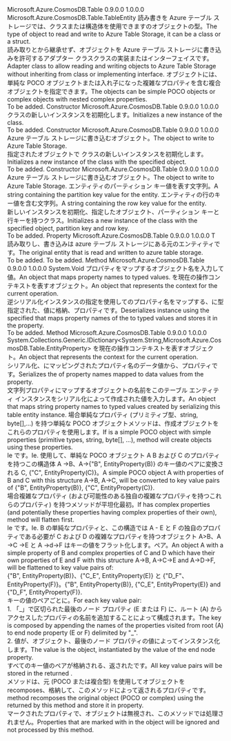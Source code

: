 <Type Name="TableEntityAdapter&lt;T&gt;" FullName="Microsoft.Azure.CosmosDB.Table.TableEntityAdapter&lt;T&gt;">
  <TypeSignature Language="C#" Value="public class TableEntityAdapter&lt;T&gt; : Microsoft.Azure.CosmosDB.Table.TableEntity" />
  <TypeSignature Language="ILAsm" Value=".class public auto ansi beforefieldinit TableEntityAdapter`1&lt;T&gt; extends Microsoft.Azure.CosmosDB.Table.TableEntity" />
  <TypeSignature Language="DocId" Value="T:Microsoft.Azure.CosmosDB.Table.TableEntityAdapter`1" />
  <TypeSignature Language="VB.NET" Value="Public Class TableEntityAdapter(Of T)&#xA;Inherits TableEntity" />
  <TypeSignature Language="F#" Value="type TableEntityAdapter&lt;'T&gt; = class&#xA;    inherit TableEntity" />
  <AssemblyInfo>
    <AssemblyName>Microsoft.Azure.CosmosDB.Table</AssemblyName>
    <AssemblyVersion>0.9.0.0</AssemblyVersion>
    <AssemblyVersion>1.0.0.0</AssemblyVersion>
  </AssemblyInfo>
  <TypeParameters>
    <TypeParameter Name="T" />
  </TypeParameters>
  <Base>
    <BaseTypeName>Microsoft.Azure.CosmosDB.Table.TableEntity</BaseTypeName>
  </Base>
  <Interfaces />
  <Docs>
    <typeparam name="T"><span data-ttu-id="7c435-101">読み書きを Azure テーブル ストレージでは、クラスまたは構造体を使用できますのオブジェクトの型。</span><span class="sxs-lookup"><span data-stu-id="7c435-101">The type of object to read and write to Azure Table Storage, it can be a class or a struct.</span></span></typeparam>
    <summary>
            <span data-ttu-id="7c435-102">読み取りとから継承せず、オブジェクトを Azure テーブル ストレージに書き込みを許可するアダプター クラス<see cref="T:Microsoft.Azure.CosmosDB.Table.TableEntity" />クラスの実装または<see cref="T:Microsoft.Azure.CosmosDB.Table.ITableEntity" />インターフェイスです。</span><span class="sxs-lookup"><span data-stu-id="7c435-102">Adapter class to allow reading and writing objects to Azure Table Storage without inheriting from <see cref="T:Microsoft.Azure.CosmosDB.Table.TableEntity" /> class or implementing <see cref="T:Microsoft.Azure.CosmosDB.Table.ITableEntity" /> interface.</span></span> <span data-ttu-id="7c435-103">オブジェクトには、単純な POCO オブジェクトまたは入れ子になった複雑なプロパティを含む複合オブジェクトを指定できます。</span><span class="sxs-lookup"><span data-stu-id="7c435-103">The objects can be simple POCO objects or complex objects with nested complex properties.</span></span>
            </summary>
    <remarks>To be added.</remarks>
  </Docs>
  <Members>
    <Member MemberName=".ctor">
      <MemberSignature Language="C#" Value="public TableEntityAdapter ();" />
      <MemberSignature Language="ILAsm" Value=".method public hidebysig specialname rtspecialname instance void .ctor() cil managed" />
      <MemberSignature Language="DocId" Value="M:Microsoft.Azure.CosmosDB.Table.TableEntityAdapter`1.#ctor" />
      <MemberSignature Language="VB.NET" Value="Public Sub New ()" />
      <MemberType>Constructor</MemberType>
      <AssemblyInfo>
        <AssemblyName>Microsoft.Azure.CosmosDB.Table</AssemblyName>
        <AssemblyVersion>0.9.0.0</AssemblyVersion>
        <AssemblyVersion>1.0.0.0</AssemblyVersion>
      </AssemblyInfo>
      <Parameters />
      <Docs>
        <summary>
            <span data-ttu-id="7c435-104"><see cref="T:Microsoft.Azure.CosmosDB.Table.TableEntityAdapter`1" /> クラスの新しいインスタンスを初期化します。</span><span class="sxs-lookup"><span data-stu-id="7c435-104">Initializes a new instance of the <see cref="T:Microsoft.Azure.CosmosDB.Table.TableEntityAdapter`1" /> class.</span></span>
            </summary>
        <remarks>To be added.</remarks>
      </Docs>
    </Member>
    <Member MemberName=".ctor">
      <MemberSignature Language="C#" Value="public TableEntityAdapter (T originalEntity);" />
      <MemberSignature Language="ILAsm" Value=".method public hidebysig specialname rtspecialname instance void .ctor(!T originalEntity) cil managed" />
      <MemberSignature Language="DocId" Value="M:Microsoft.Azure.CosmosDB.Table.TableEntityAdapter`1.#ctor(`0)" />
      <MemberSignature Language="VB.NET" Value="Public Sub New (originalEntity As T)" />
      <MemberSignature Language="F#" Value="new Microsoft.Azure.CosmosDB.Table.TableEntityAdapter&lt;'T&gt; : 'T -&gt; Microsoft.Azure.CosmosDB.Table.TableEntityAdapter&lt;'T&gt;" Usage="new Microsoft.Azure.CosmosDB.Table.TableEntityAdapter&lt;'T&gt; originalEntity" />
      <MemberType>Constructor</MemberType>
      <AssemblyInfo>
        <AssemblyName>Microsoft.Azure.CosmosDB.Table</AssemblyName>
        <AssemblyVersion>0.9.0.0</AssemblyVersion>
        <AssemblyVersion>1.0.0.0</AssemblyVersion>
      </AssemblyInfo>
      <Parameters>
        <Parameter Name="originalEntity" Type="T" />
      </Parameters>
      <Docs>
        <param name="originalEntity"><span data-ttu-id="7c435-105">Azure テーブル ストレージに書き込むオブジェクト。</span><span class="sxs-lookup"><span data-stu-id="7c435-105">The object to write to Azure Table Storage.</span></span></param>
        <summary>
            <span data-ttu-id="7c435-106">指定されたオブジェクトで <see cref="T:Microsoft.Azure.CosmosDB.Table.TableEntityAdapter`1" /> クラスの新しいインスタンスを初期化します。</span><span class="sxs-lookup"><span data-stu-id="7c435-106">Initializes a new instance of the <see cref="T:Microsoft.Azure.CosmosDB.Table.TableEntityAdapter`1" /> class with the specified object.</span></span>
            </summary>
        <remarks>To be added.</remarks>
      </Docs>
    </Member>
    <Member MemberName=".ctor">
      <MemberSignature Language="C#" Value="public TableEntityAdapter (T originalEntity, string partitionKey, string rowKey);" />
      <MemberSignature Language="ILAsm" Value=".method public hidebysig specialname rtspecialname instance void .ctor(!T originalEntity, string partitionKey, string rowKey) cil managed" />
      <MemberSignature Language="DocId" Value="M:Microsoft.Azure.CosmosDB.Table.TableEntityAdapter`1.#ctor(`0,System.String,System.String)" />
      <MemberSignature Language="VB.NET" Value="Public Sub New (originalEntity As T, partitionKey As String, rowKey As String)" />
      <MemberSignature Language="F#" Value="new Microsoft.Azure.CosmosDB.Table.TableEntityAdapter&lt;'T&gt; : 'T * string * string -&gt; Microsoft.Azure.CosmosDB.Table.TableEntityAdapter&lt;'T&gt;" Usage="new Microsoft.Azure.CosmosDB.Table.TableEntityAdapter&lt;'T&gt; (originalEntity, partitionKey, rowKey)" />
      <MemberType>Constructor</MemberType>
      <AssemblyInfo>
        <AssemblyName>Microsoft.Azure.CosmosDB.Table</AssemblyName>
        <AssemblyVersion>0.9.0.0</AssemblyVersion>
        <AssemblyVersion>1.0.0.0</AssemblyVersion>
      </AssemblyInfo>
      <Parameters>
        <Parameter Name="originalEntity" Type="T" />
        <Parameter Name="partitionKey" Type="System.String" />
        <Parameter Name="rowKey" Type="System.String" />
      </Parameters>
      <Docs>
        <param name="originalEntity"><span data-ttu-id="7c435-107">Azure テーブル ストレージに書き込むオブジェクト。</span><span class="sxs-lookup"><span data-stu-id="7c435-107">The object to write to Azure Table Storage.</span></span></param>
        <param name="partitionKey"><span data-ttu-id="7c435-108">エンティティのパーティション キー値を表す文字列。</span><span class="sxs-lookup"><span data-stu-id="7c435-108">A string containing the partition key value for the entity.</span></span></param>
        <param name="rowKey"><span data-ttu-id="7c435-109">エンティティの行のキー値を含む文字列。</span><span class="sxs-lookup"><span data-stu-id="7c435-109">A string containing the row key value for the entity.</span></span></param>
        <summary>
            <span data-ttu-id="7c435-110">新しいインスタンスを初期化、<see cref="T:Microsoft.Azure.CosmosDB.Table.TableEntityAdapter`1" />指定したオブジェクト、パーティション キーと行キーを持つクラス。</span><span class="sxs-lookup"><span data-stu-id="7c435-110">Initializes a new instance of the <see cref="T:Microsoft.Azure.CosmosDB.Table.TableEntityAdapter`1" /> class with the specified object, partition key and row key.</span></span>
            </summary>
        <remarks>To be added.</remarks>
      </Docs>
    </Member>
    <Member MemberName="OriginalEntity">
      <MemberSignature Language="C#" Value="public T OriginalEntity { get; set; }" />
      <MemberSignature Language="ILAsm" Value=".property instance !T OriginalEntity" />
      <MemberSignature Language="DocId" Value="P:Microsoft.Azure.CosmosDB.Table.TableEntityAdapter`1.OriginalEntity" />
      <MemberSignature Language="VB.NET" Value="Public Property OriginalEntity As T" />
      <MemberSignature Language="F#" Value="member this.OriginalEntity : 'T with get, set" Usage="Microsoft.Azure.CosmosDB.Table.TableEntityAdapter&lt;'T&gt;.OriginalEntity" />
      <MemberType>Property</MemberType>
      <AssemblyInfo>
        <AssemblyName>Microsoft.Azure.CosmosDB.Table</AssemblyName>
        <AssemblyVersion>0.9.0.0</AssemblyVersion>
        <AssemblyVersion>1.0.0.0</AssemblyVersion>
      </AssemblyInfo>
      <ReturnValue>
        <ReturnType>T</ReturnType>
      </ReturnValue>
      <Docs>
        <summary>
            <span data-ttu-id="7c435-111">読み取りし、書き込みは azure テーブル ストレージにある元のエンティティです。</span><span class="sxs-lookup"><span data-stu-id="7c435-111">The original entity that is read and written to azure table storage.</span></span>
            </summary>
        <value>To be added.</value>
        <remarks>To be added.</remarks>
      </Docs>
    </Member>
    <Member MemberName="ReadEntity">
      <MemberSignature Language="C#" Value="public override void ReadEntity (System.Collections.Generic.IDictionary&lt;string,Microsoft.Azure.CosmosDB.Table.EntityProperty&gt; properties, Microsoft.Azure.Storage.OperationContext operationContext);" />
      <MemberSignature Language="ILAsm" Value=".method public hidebysig virtual instance void ReadEntity(class System.Collections.Generic.IDictionary`2&lt;string, class Microsoft.Azure.CosmosDB.Table.EntityProperty&gt; properties, class Microsoft.Azure.Storage.OperationContext operationContext) cil managed" />
      <MemberSignature Language="DocId" Value="M:Microsoft.Azure.CosmosDB.Table.TableEntityAdapter`1.ReadEntity(System.Collections.Generic.IDictionary{System.String,Microsoft.Azure.CosmosDB.Table.EntityProperty},Microsoft.Azure.Storage.OperationContext)" />
      <MemberSignature Language="F#" Value="override this.ReadEntity : System.Collections.Generic.IDictionary&lt;string, Microsoft.Azure.CosmosDB.Table.EntityProperty&gt; * Microsoft.Azure.Storage.OperationContext -&gt; unit" Usage="tableEntityAdapter.ReadEntity (properties, operationContext)" />
      <MemberType>Method</MemberType>
      <AssemblyInfo>
        <AssemblyName>Microsoft.Azure.CosmosDB.Table</AssemblyName>
        <AssemblyVersion>0.9.0.0</AssemblyVersion>
        <AssemblyVersion>1.0.0.0</AssemblyVersion>
      </AssemblyInfo>
      <ReturnValue>
        <ReturnType>System.Void</ReturnType>
      </ReturnValue>
      <Parameters>
        <Parameter Name="properties" Type="System.Collections.Generic.IDictionary&lt;System.String,Microsoft.Azure.CosmosDB.Table.EntityProperty&gt;" />
        <Parameter Name="operationContext" Type="Microsoft.Azure.Storage.OperationContext" />
      </Parameters>
      <Docs>
        <param name="properties"><span data-ttu-id="7c435-112"><see cref="T:System.Collections.Generic.IDictionary`2" />プロパティをマップするオブジェクト名を入力して<see cref="T:Microsoft.Azure.CosmosDB.Table.EntityProperty" />値。</span><span class="sxs-lookup"><span data-stu-id="7c435-112">An <see cref="T:System.Collections.Generic.IDictionary`2" /> object that maps property names to typed <see cref="T:Microsoft.Azure.CosmosDB.Table.EntityProperty" /> values.</span></span></param>
        <param name="operationContext"><span data-ttu-id="7c435-113"><see cref="T:Microsoft.Azure.Storage.OperationContext" />を現在の操作コンテキストを表すオブジェクト。</span><span class="sxs-lookup"><span data-stu-id="7c435-113">An <see cref="T:Microsoft.Azure.Storage.OperationContext" /> object that represents the context for the current operation.</span></span></param>
        <summary>
            <span data-ttu-id="7c435-114">逆シリアル化<see cref="T:Microsoft.Azure.CosmosDB.Table.TableEntityAdapter`1" />インスタンスの指定を使用して<see cref="T:System.Collections.Generic.IDictionary`2" />のプロパティ名をマップする、<see cref="P:Microsoft.Azure.CosmosDB.Table.TableEntityAdapter`1.OriginalEntity" />に型指定された<see cref="T:Microsoft.Azure.CosmosDB.Table.EntityProperty" />、値に格納、<see cref="P:Microsoft.Azure.CosmosDB.Table.TableEntityAdapter`1.OriginalEntity" />プロパティです。</span><span class="sxs-lookup"><span data-stu-id="7c435-114">Deserializes <see cref="T:Microsoft.Azure.CosmosDB.Table.TableEntityAdapter`1" /> instance using the specified <see cref="T:System.Collections.Generic.IDictionary`2" /> that maps property names of the <see cref="P:Microsoft.Azure.CosmosDB.Table.TableEntityAdapter`1.OriginalEntity" /> to typed <see cref="T:Microsoft.Azure.CosmosDB.Table.EntityProperty" /> values and stores it in the <see cref="P:Microsoft.Azure.CosmosDB.Table.TableEntityAdapter`1.OriginalEntity" /> property.</span></span>
            </summary>
        <remarks>To be added.</remarks>
      </Docs>
    </Member>
    <Member MemberName="WriteEntity">
      <MemberSignature Language="C#" Value="public override System.Collections.Generic.IDictionary&lt;string,Microsoft.Azure.CosmosDB.Table.EntityProperty&gt; WriteEntity (Microsoft.Azure.Storage.OperationContext operationContext);" />
      <MemberSignature Language="ILAsm" Value=".method public hidebysig virtual instance class System.Collections.Generic.IDictionary`2&lt;string, class Microsoft.Azure.CosmosDB.Table.EntityProperty&gt; WriteEntity(class Microsoft.Azure.Storage.OperationContext operationContext) cil managed" />
      <MemberSignature Language="DocId" Value="M:Microsoft.Azure.CosmosDB.Table.TableEntityAdapter`1.WriteEntity(Microsoft.Azure.Storage.OperationContext)" />
      <MemberSignature Language="F#" Value="override this.WriteEntity : Microsoft.Azure.Storage.OperationContext -&gt; System.Collections.Generic.IDictionary&lt;string, Microsoft.Azure.CosmosDB.Table.EntityProperty&gt;" Usage="tableEntityAdapter.WriteEntity operationContext" />
      <MemberType>Method</MemberType>
      <AssemblyInfo>
        <AssemblyName>Microsoft.Azure.CosmosDB.Table</AssemblyName>
        <AssemblyVersion>0.9.0.0</AssemblyVersion>
        <AssemblyVersion>1.0.0.0</AssemblyVersion>
      </AssemblyInfo>
      <ReturnValue>
        <ReturnType>System.Collections.Generic.IDictionary&lt;System.String,Microsoft.Azure.CosmosDB.Table.EntityProperty&gt;</ReturnType>
      </ReturnValue>
      <Parameters>
        <Parameter Name="operationContext" Type="Microsoft.Azure.Storage.OperationContext" />
      </Parameters>
      <Docs>
        <param name="operationContext"><span data-ttu-id="7c435-115"><see cref="T:Microsoft.Azure.Storage.OperationContext" />を現在の操作コンテキストを表すオブジェクト。</span><span class="sxs-lookup"><span data-stu-id="7c435-115">An <see cref="T:Microsoft.Azure.Storage.OperationContext" /> object that represents the context for the current operation.</span></span></param>
        <summary>
            <span data-ttu-id="7c435-116">シリアル化、<see cref="T:System.Collections.Generic.IDictionary`2" />にマッピングされたプロパティ名の<see cref="T:Microsoft.Azure.CosmosDB.Table.EntityProperty" />データ値から、<see cref="P:Microsoft.Azure.CosmosDB.Table.TableEntityAdapter`1.OriginalEntity" />プロパティです。</span><span class="sxs-lookup"><span data-stu-id="7c435-116">Serializes the <see cref="T:System.Collections.Generic.IDictionary`2" /> of property names mapped to <see cref="T:Microsoft.Azure.CosmosDB.Table.EntityProperty" /> data values from the <see cref="P:Microsoft.Azure.CosmosDB.Table.TableEntityAdapter`1.OriginalEntity" /> property.</span></span>
            </summary>
        <returns><span data-ttu-id="7c435-117"><see cref="T:System.Collections.Generic.IDictionary`2" />文字列プロパティにマップするオブジェクトの名前を<see cref="T:Microsoft.Azure.CosmosDB.Table.EntityProperty" />このテーブル エンティティ インスタンスをシリアル化によって作成された値を入力します。</span><span class="sxs-lookup"><span data-stu-id="7c435-117">An <see cref="T:System.Collections.Generic.IDictionary`2" /> object that maps string property names to <see cref="T:Microsoft.Azure.CosmosDB.Table.EntityProperty" /> typed values created by serializing this table entity instance.</span></span></returns>
        <remarks><span data-ttu-id="7c435-118">場合<see cref="P:Microsoft.Azure.CosmosDB.Table.TableEntityAdapter`1.OriginalEntity" />単純なプロパティ (プリミティブ型、string, byte[],...) を持つ単純な POCO オブジェクト<see cref="M:Microsoft.Azure.CosmosDB.Table.TableEntityAdapter`1.WriteEntity(Microsoft.Azure.Storage.OperationContext)" />メソッドは、作成<see cref="T:Microsoft.Azure.CosmosDB.Table.EntityProperty" />オブジェクトをこれらのプロパティを使用します。</span><span class="sxs-lookup"><span data-stu-id="7c435-118">If <see cref="P:Microsoft.Azure.CosmosDB.Table.TableEntityAdapter`1.OriginalEntity" /> is a simple POCO object with simple properties (primitive types, string, byte[], ...), <see cref="M:Microsoft.Azure.CosmosDB.Table.TableEntityAdapter`1.WriteEntity(Microsoft.Azure.Storage.OperationContext)" /> method will create <see cref="T:Microsoft.Azure.CosmosDB.Table.EntityProperty" /> objects using these properties.</span></span><br />
             <span data-ttu-id="7c435-119">Ie です。</span><span class="sxs-lookup"><span data-stu-id="7c435-119">Ie.</span></span> <span data-ttu-id="7c435-120">使用して、単純な POCO オブジェクト A B および C のプロパティを持つこの構造体 A -&gt;B、A-&gt;{"B", EntityProperty(B)} のキー値のペアに変換される C, {"C", EntityProperty(C)}。</span><span class="sxs-lookup"><span data-stu-id="7c435-120">A simple POCO object A with properties of B and C with this structure A-&gt;B, A-&gt;C, will be converted to key value pairs of {"B", EntityProperty(B)}, {"C", EntityProperty(C)}.</span></span><br />
            <span data-ttu-id="7c435-121">場合<see cref="P:Microsoft.Azure.CosmosDB.Table.TableEntityAdapter`1.OriginalEntity" />複雑なプロパティ (および可能性のある独自の複雑なプロパティを持つこれらのプロパティ) を持つ<see cref="M:Microsoft.Azure.CosmosDB.Table.TableEntityAdapter`1.WriteEntity(Microsoft.Azure.Storage.OperationContext)" />メソッドが平坦化<see cref="P:Microsoft.Azure.CosmosDB.Table.TableEntityAdapter`1.OriginalEntity" />最初。</span><span class="sxs-lookup"><span data-stu-id="7c435-121">If <see cref="P:Microsoft.Azure.CosmosDB.Table.TableEntityAdapter`1.OriginalEntity" /> has complex properties (and potentially these properties having complex properties of their own), <see cref="M:Microsoft.Azure.CosmosDB.Table.TableEntityAdapter`1.WriteEntity(Microsoft.Azure.Storage.OperationContext)" /> method will flatten <see cref="P:Microsoft.Azure.CosmosDB.Table.TableEntityAdapter`1.OriginalEntity" /> first.</span></span><br />
            <span data-ttu-id="7c435-122">Ie です。</span><span class="sxs-lookup"><span data-stu-id="7c435-122">Ie.</span></span> <span data-ttu-id="7c435-123">B の単純なプロパティと、この構造では A - E と F の独自のプロパティである必要が C および D の複雑なプロパティを持つオブジェクト A&gt;B、A -&gt;C -&gt;E と A -&gt;d-&gt;F はキーの値をフラット化します。ペア。</span><span class="sxs-lookup"><span data-stu-id="7c435-123">An object A with a simple property of B and complex properties of C and D which have their own properties of E and F with this structure A-&gt;B, A-&gt;C-&gt;E and A-&gt;D-&gt;F, will be flattened to key value pairs of:</span></span><br />
            <span data-ttu-id="7c435-124">{"B", EntityProperty(B)}、{"C_E", EntityProperty(E)} と {"D_F"、EntityProperty(F)}。</span><span class="sxs-lookup"><span data-stu-id="7c435-124">{"B", EntityProperty(B)}, {"C_E", EntityProperty(E)} and {"D_F", EntityProperty(F)}.</span></span><br />
            <span data-ttu-id="7c435-125">キーの値のペアごとに。</span><span class="sxs-lookup"><span data-stu-id="7c435-125">For each key value pair:</span></span><br />
            1. <span data-ttu-id="7c435-126">「_」で区切られた最後のノード プロパティ (E または F) に、ルート (A) からアクセスしたプロパティの名前を追加することによって構成されます。</span><span class="sxs-lookup"><span data-stu-id="7c435-126">The key is composed by appending the names of the properties visited from root (A) to end node property (E or F) delimited by "_".</span></span><br />
            2. <span data-ttu-id="7c435-127">値が、<see cref="T:Microsoft.Azure.CosmosDB.Table.EntityProperty" />オブジェクト、最後のノード プロパティの値によってインスタンス化します。</span><span class="sxs-lookup"><span data-stu-id="7c435-127">The value is the <see cref="T:Microsoft.Azure.CosmosDB.Table.EntityProperty" /> object, instantiated by the value of the end node property.</span></span><br />
            <span data-ttu-id="7c435-128">すべてのキー値のペアが格納される、返された<see cref="T:System.Collections.Generic.IDictionary`2" />です。</span><span class="sxs-lookup"><span data-stu-id="7c435-128">All key value pairs will be stored in the returned <see cref="T:System.Collections.Generic.IDictionary`2" />.</span></span><br /><span data-ttu-id="7c435-129"><see cref="M:Microsoft.Azure.CosmosDB.Table.TableEntityAdapter`1.ReadEntity(System.Collections.Generic.IDictionary{System.String,Microsoft.Azure.CosmosDB.Table.EntityProperty},Microsoft.Azure.Storage.OperationContext)" />メソッドは、元 (POCO または複合型) を使用してオブジェクトを recomposes、<see cref="T:System.Collections.Generic.IDictionary`2" />格納して、このメソッドによって返される<see cref="P:Microsoft.Azure.CosmosDB.Table.TableEntityAdapter`1.OriginalEntity" />プロパティです。</span><span class="sxs-lookup"><span data-stu-id="7c435-129"><see cref="M:Microsoft.Azure.CosmosDB.Table.TableEntityAdapter`1.ReadEntity(System.Collections.Generic.IDictionary{System.String,Microsoft.Azure.CosmosDB.Table.EntityProperty},Microsoft.Azure.Storage.OperationContext)" /> method recomposes the original object (POCO or complex) using the <see cref="T:System.Collections.Generic.IDictionary`2" /> returned by this method and store it in <see cref="P:Microsoft.Azure.CosmosDB.Table.TableEntityAdapter`1.OriginalEntity" /> property.</span></span><br />
            <span data-ttu-id="7c435-130">マークされたプロパティ<see cref="T:Microsoft.Azure.CosmosDB.Table.IgnorePropertyAttribute" />で、<see cref="P:Microsoft.Azure.CosmosDB.Table.TableEntityAdapter`1.OriginalEntity" />オブジェクトは無視され、このメソッドでは処理されません。</span><span class="sxs-lookup"><span data-stu-id="7c435-130">Properties that are marked with <see cref="T:Microsoft.Azure.CosmosDB.Table.IgnorePropertyAttribute" /> in the <see cref="P:Microsoft.Azure.CosmosDB.Table.TableEntityAdapter`1.OriginalEntity" /> object will be ignored and not processed by this method.</span></span></remarks>
      </Docs>
    </Member>
  </Members>
</Type>